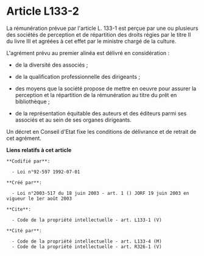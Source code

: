 # Article L133-2

La rémunération prévue par l'article L. 133-1 est perçue par une ou plusieurs des sociétés de perception et de répartition
des droits régies par le titre II du livre III et agréées à cet effet par le ministre chargé de la culture. 

L'agrément prévu au premier alinéa est délivré en considération :

- de la diversité des associés ;

- de la qualification professionnelle des dirigeants ;

- des moyens que la société propose de mettre en oeuvre pour assurer la perception et la répartition de la rémunération au
titre du prêt en bibliothèque ;

- de la représentation équitable des auteurs et des éditeurs parmi ses associés et au sein de ses organes dirigeants. 

Un décret en Conseil d'Etat fixe les conditions de délivrance et de retrait de cet agrément.

**Liens relatifs à cet article**

	**Codifié par**:

	  - Loi n°92-597 1992-07-01

	**Créé par**:

	  - Loi n°2003-517 du 18 juin 2003 - art. 1 () JORF 19 juin 2003 en vigueur le 1er août 2003

	**Cite**:

	  - Code de la propriété intellectuelle - art. L133-1 (V)

	**Cité par**:

	  - Code de la propriété intellectuelle - art. L133-4 (M)
	  - Code de la propriété intellectuelle - art. R326-1 (V)
